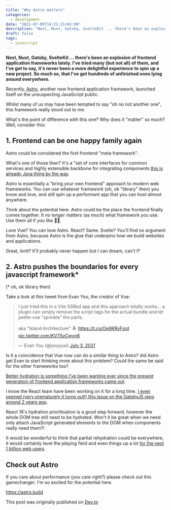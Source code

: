```yaml
---
title: "Why Astro matters"
categories:
  - development
date: "2021-07-09T14:21:21+01:00"
description: "Next, Nuxt, Gatsby, SvelteKit ... there's been an explosion of frontend application frameworks lately. It's never been a more delightful experience to spin up a new project. What's the point of difference with this one? Why does it 'matter' so much?"
draft: false
tags:
  - javascript
---
```


**Next, Nuxt, Gatsby, SvelteKit ... there's been an explosion of frontend application frameworks lately. I've tried many (but not all) of them, and I've got to say, it's never been a more delightful experience to spin up a new project. So much so, that I've got hundreds of unfinished ones lying around everywhere.**

Recently, [Astro](https://astro.build), another new frontend application framework, launched itself on the unsuspecting JavaScript public.

Whilst many of us may have been tempted to say "oh no not another one", this framework really stood out to me.

What's the point of difference with this one? Why does it "matter" so much? Well, consider this:

## 1. Frontend can be one happy family again

Astro could be considered the first frontend "meta framework".

What's one of those then? It's a "set of core interfaces for common services and highly extensible backbone for integrating components [this is already Java thing by the way](https://www.igi-global.com/chapter/java-web-application-frameworks/16864).

Astro is essentially a "bring your own frontend" approach to modern web frameworks. You can use whatever framework (oh, ok "library" then) you know and love, and still spin up a performant app that you can host almost anywhere.

Think about the potential here. Astro could be the place the frontend finally comes together. It no longer matters (as much) what framework you use. Use them all if you like 🤷‍♂️.

Love Vue? You can love Astro. React? Same. Svelte? You'll find no argument from Astro, because Astro is the glue that underpins how we build websites and applications.

Great, innit? It'll probably never happen but I can dream, can't I?

## 2. Astro pushes the boundaries for every javascript framework\*

(\* oh, ok library then)

Take a look at this tweet from Evan You, the creator of Vue:

<blockquote class="twitter-tweet"><p lang="en" dir="ltr">I just tried this in a Vite SSRed app and this approach totally works... a plugin can simply remove the script tags for the actual bundle and let petite-vue &quot;sprinkle&quot; the parts.<br><br>aka &quot;Island Architecture&quot; 🏝️ <a href="https://t.co/Oe9KRvFsrd">https://t.co/Oe9KRvFsrd</a> <a href="https://t.co/KV7SvCwyn8">pic.twitter.com/KV7SvCwyn8</a></p>&mdash; Evan You (@youyuxi) <a href="https://twitter.com/youyuxi/status/1411405615369539590?ref_src=twsrc%5Etfw">July 3, 2021</a></blockquote> <script async src="https://platform.twitter.com/widgets.js" charset="utf-8"></script>

Is it a coincidence that Vue now can do a similar thing to Astro? did Astro get Evan to start thinking more about this problem? Could the same be said for the other frameworks too?

[Better hydration is something I've been wanting ever since the present generation of frontend application frameworks came out](https://deliciousreverie.co.uk/post/towards-better-rehydration/).

I know the React team have been working on it for a long time. [I even opened (very prematurely it turns out!) this issue on the GatsbyJS repo around 2 years ago](https://github.com/gatsbyjs/gatsby/issues/17993).

React 18's hydration prioritisation is a good step forward, however the whole DOM tree still need to be hydrated. Won't it be great when we need only attach JavaScript generated elements to the DOM when components really need them?!

It would be wonderful to think that partial rehydration could be everywhere, it would certainly level the playing field and even things up a lot [for the next 1 billion web users](https://gomakethings.com/progressive-enhancement-and-the-next-billion-web-users/).

## Check out Astro

If you care about performance (you care right?) please check out this gamechanger. I'm so excited for the potential here.

https://astro.build

This post was originally published on [Dev.to](https://dev.to/endymion1818/why-astro-matters-55nj/)
